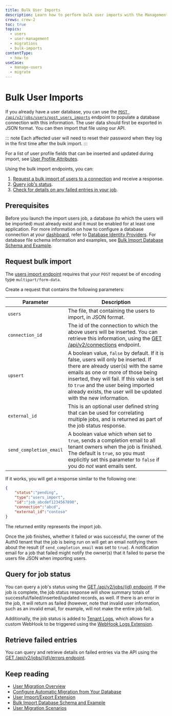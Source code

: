 ```yaml
---
title: Bulk User Imports
description: Learn how to perform bulk user imports with the Management API.
crews: crew-2
toc: true
topics:
  - users
  - user-management
  - migrations
  - bulk-imports
contentType:
  - how-to
useCase:
  - manage-users
  - migrate
---
```


# Bulk User Imports

If you already have a user database, you can use the [`POST /api/v2/jobs/users/post_users_imports`](/api/management/v2#!/Jobs/post_users_imports) endpoint to populate a database connection with this information. The user data should first be exported in JSON format. You can then import that file using our API. 

::: note
Each affected user will need to reset their password when they log in the first time after the bulk import.
:::

For a list of user profile fields that can be inserted and updated during import, see [User Profile Attributes](/users/references/user-profile-structure#user-profile-attributes).

Using the bulk import endpoints, you can:

1. [Request a bulk import of users to a connection](/api/management/v2#!/Jobs/post_users_imports) and receive a response.
3. [Query job's status](/api/management/v2#!/Jobs/get_jobs_by_id).
4. [Check for details on any failed entries in your job](/api/management/v2#!/Jobs/get_errors).

## Prerequisites

Before you launch the import users job, a database (to which the users will be imported) must already exist and it must be enabled for at least one application. For more information on how to configure a database connection at your [dashboard](${manage_url}), refer to [Database Identity Providers](/connections/database). For database file schema information and examples, see [Bulk Import Database Schema and Example](/users/references/bulk-import-database-schema-examples).

## Request bulk import

The [users import endpoint](/api/management/v2#!/Jobs/post_users_imports) requires that your `POST` request be of encoding type `multipart/form-data`.

Create a request that contains the following parameters:

| Parameter | Description |
|-----------|-------------|
| `users` | The file, that containing the users to import, in JSON format. |
| `connection_id` | The id of the connection to which the above users will be inserted. You can retrieve this information, using the [GET /api/v2/connections](/api/management/v2#!/Connections/get_connections) endpoint.|
| `upsert` | A boolean value, `false` by default. If it is false, users will only be inserted. If there are already user(s) with the same emails as one or more of those being inserted, they will fail. If this value is set to `true` and the user being imported already exists, the user will be updated with the new information. |
| `external_id` | This is an optional user defined string that can be used for correlating multiple jobs, and is returned as part of the job status response. |
| `send_completion_email` | A boolean value which when set to `true`, sends a completion email to all tenant owners when the job is finished. The default is `true`, so you must explicitly set this parameter to `false` if you do *not* want emails sent. |

If it works, you will get a response similar to the following one:

```json
{
    "status":"pending",
    "type":"users_import",
    "id":"job_abcdef1234567890",
    "connection":"abcd",
    "external_id":"contoso"
}
```

The returned entity represents the import job.

Once the job finishes, whether it failed or was successful, the owner of the Auth0 tenant that the job is being run on will get an email notifying them about the result (if `send_completion_email` was set to `true`). A notification email for a job that failed might notify the owner(s) that it failed to parse the users file JSON when importing users.

## Query for job status

You can query a job's status using the [GET /api/v2/jobs/{id} endpoint](/api/management/v2#!/jobs/get_jobs_by_id). If the job is complete, the job status response will show summary totals of successful/failed/inserted/updated records, as well. If there is an error in the job, it will return as failed (however, note that invalid user information, such as an invalid email, for example, will not make the entire job fail). 

Additionally, the job status is added to [Tenant Logs](${manage_url}/#/logs), which allows for a custom WebHook to be triggered using the [WebHook Logs Extension](/extensions/management-api-webhooks).

## Retrieve failed entries

You can query and retrieve details on failed entries via the API using the [GET /api/v2/jobs/{id}/errors endpoint](/api/management/v2#!/Jobs/get_errors).

## Keep reading

* [User Migration Overview](/users/concepts/overview-user-migration)
* [Configure Automatic Migration from Your Database](/users/guides/configure-automatic-migration)
* [User Import/Export Extension](/extensions/user-import-export)
* [Bulk Import Database Schema and Example](/users/references/bulk-import-database-schema-examples)
* [User Migration Scenarios](/users/references/user-migration-scenarios)
